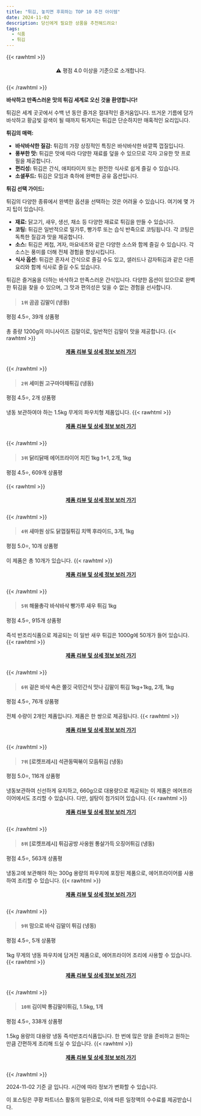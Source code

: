 ```yaml
---
title: "튀김, 놓치면 후회하는 TOP 10 추천 아이템"
date: 2024-11-02
description: 당신에게 필요한 상품을 추천해드려요!
tags:
  - 식품
  - 튀김
---
```

{{< rawhtml >}}<div class="toc" style="text-align: center; height: 50px; line-height: 2;">  <p>⚠️ 평점 4.0 이상을 기준으로 소개합니다.<br></p></div> {{< /rawhtml >}}

**바삭하고 만족스러운 맛의 튀김 세계로 오신 것을 환영합니다!**

튀김은 세계 곳곳에서 수백 년 동안 즐겨온 절대적인 즐거움입니다. 뜨거운 기름에 담가 바삭하고 황금빛 갈색이 될 때까지 튀겨지는 튀김은 단순하지만 매혹적인 요리입니다.

**튀김의 매력:**

* **바삭바삭한 질감:** 튀김의 가장 상징적인 특징은 바삭바삭한 바깥쪽 껍질입니다.
* **풍부한 맛:** 튀김은 맛에 따라 다양한 재료를 덮을 수 있으므로 각자 고유한 맛 프로필을 제공합니다.
* **편리성:** 튀김은 간식, 애피타이저 또는 완전한 식사로 쉽게 즐길 수 있습니다.
* **소셜푸드:** 튀김은 모임과 축하에 완벽한 공유 옵션입니다.

**튀김 선택 가이드:**

튀김의 다양한 종류에서 완벽한 옵션을 선택하는 것은 어려울 수 있습니다. 여기에 몇 가지 팁이 있습니다.

* **재료:** 닭고기, 새우, 생선, 채소 등 다양한 재료로 튀김을 만들 수 있습니다.
* **코팅:** 튀김은 일반적으로 밀가루, 빵가루 또는 습식 반죽으로 코팅됩니다. 각 코팅은 독특한 질감과 맛을 제공합니다.
* **소스:** 튀김은 케첩, 겨자, 마요네즈와 같은 다양한 소스와 함께 즐길 수 있습니다. 각 소스는 풍미를 더해 전체 경험을 향상시킵니다.
* **식사 옵션:** 튀김은 혼자서 간식으로 즐길 수도 있고, 샐러드나 감자튀김과 같은 다른 요리와 함께 식사로 즐길 수도 있습니다.

튀김은 즐거움을 더하는 바삭하고 만족스러운 간식입니다. 다양한 옵션이 있으므로 완벽한 튀김을 찾을 수 있으며, 그 맛과 편의성은 잊을 수 없는 경험을 선사합니다.


>#### `1위` 곰곰 김말이 (냉동)
평점 4.5⭐, 39개 상품평

총 중량 1200g의 미니사이즈 김말이로, 일반적인 김말이 맛을 제공합니다.
{{< rawhtml >}}<div class="toc" style="text-align: center; height: 50px; line-height: 2;"><p><b><a href="https://link.coupang.com/re/AFFSDP?lptag=AF5033054&pageKey=339192120&itemId=2699816141&vendorItemId=70690182051&traceid=V0-153-a30bdd28b5f5e589&requestid=20241103014958503172538722&token=31850C%7CMIXED">제품 리뷰 및 상세 정보 보러 가기</a></b><br></p> </div>{{< /rawhtml >}}

>#### `2위` 세미원 고구마야채튀김 (냉동)
평점 4.5⭐, 2개 상품평

냉동 보관하여야 하는 1.5kg 무게의 파우치형 제품입니다.
{{< rawhtml >}}<div class="toc" style="text-align: center; height: 50px; line-height: 2;"><p><b><a href="https://link.coupang.com/re/AFFSDP?lptag=AF5033054&pageKey=2074750652&itemId=3524919550&vendorItemId=71510992892&traceid=V0-153-5aab052a9426519f&requestid=20241103014958503172538722&token=31850C%7CMIXED">제품 리뷰 및 상세 정보 보러 가기</a></b><br></p> </div>{{< /rawhtml >}}

>#### `3위` 닭리닭매 에어프라이어 치킨 1kg 1+1, 2개, 1kg
평점 4.5⭐, 609개 상품평


{{< rawhtml >}}<div class="toc" style="text-align: center; height: 50px; line-height: 2;"><p><b><a href="https://link.coupang.com/re/AFFSDP?lptag=AF5033054&pageKey=7899283266&itemId=23079388164&vendorItemId=89927296071&traceid=V0-153-fe4362845b186856&clickBeacon=7ebd9000-993a-11ef-8052-c5f98179aaf4%7E3&requestid=20241103014958503172538722&token=31850C%7CMIXED">제품 리뷰 및 상세 정보 보러 가기</a></b><br></p> </div>{{< /rawhtml >}}

>#### `4위` 새마원 상도 닭껍질튀김 치맥 후라이드, 3개, 1kg
평점 5.0⭐, 10개 상품평

이 제품은 총 10개가 있습니다.
{{< rawhtml >}}<div class="toc" style="text-align: center; height: 50px; line-height: 2;"><p><b><a href="https://link.coupang.com/re/AFFSDP?lptag=AF5033054&pageKey=8325647523&itemId=24034000193&vendorItemId=91054338931&traceid=V0-153-f7734f9e7f44a3eb&clickBeacon=7ebdb710-993a-11ef-b9fd-1a7f30b06409%7E3&requestid=20241103014958503172538722&token=31850C%7CMIXED">제품 리뷰 및 상세 정보 보러 가기</a></b><br></p> </div>{{< /rawhtml >}}

>#### `5위` 해물총각 바삭바삭 빵가루 새우 튀김 1kg
평점 4.5⭐, 915개 상품평

즉석 반조리식품으로 제공되는 이 일반 새우 튀김은 1000g에 50개가 들어 있습니다.
{{< rawhtml >}}<div class="toc" style="text-align: center; height: 50px; line-height: 2;"><p><b><a href="https://link.coupang.com/re/AFFSDP?lptag=AF5033054&pageKey=218378439&itemId=676158188&vendorItemId=4742402171&traceid=V0-153-b6d33631100be193&requestid=20241103014958503172538722&token=31850C%7CMIXED">제품 리뷰 및 상세 정보 보러 가기</a></b><br></p> </div>{{< /rawhtml >}}

>#### `6위` 겉은 바삭 속은 쫄깃 국민간식 맛나 김말이 튀김 1kg+1kg, 2개, 1kg
평점 4.5⭐, 76개 상품평

전체 수량이 2개인 제품입니다. 제품은 한 쌍으로 제공됩니다.
{{< rawhtml >}}<div class="toc" style="text-align: center; height: 50px; line-height: 2;"><p><b><a href="https://link.coupang.com/re/AFFSDP?lptag=AF5033054&pageKey=7413444759&itemId=19213912114&vendorItemId=86330932684&traceid=V0-153-c7b8c64b69fb8412&clickBeacon=7ebdb710-993a-11ef-abac-5ff4f66133cc%7E3&requestid=20241103014958503172538722&token=31850C%7CMIXED">제품 리뷰 및 상세 정보 보러 가기</a></b><br></p> </div>{{< /rawhtml >}}

>#### `7위` [로켓프레시] 석관동떡볶이 모듬튀김 (냉동)
평점 5.0⭐, 116개 상품평

냉동보관하여 신선하게 유지하고, 660g으로 대용량으로 제공되는 이 제품은 에어프라이어에서도 조리할 수 있습니다. 다만, 설탕이 첨가되어 있습니다.
{{< rawhtml >}}<div class="toc" style="text-align: center; height: 50px; line-height: 2;"><p><b><a href="https://link.coupang.com/re/AFFSDP?lptag=AF5033054&pageKey=7228081475&itemId=18333821673&vendorItemId=85478295390&traceid=V0-153-279ec759ee416d4c&requestid=20241103014958503172538722&token=31850C%7CMIXED">제품 리뷰 및 상세 정보 보러 가기</a></b><br></p> </div>{{< /rawhtml >}}

>#### `8위` [로켓프레시] 튀김공방 사옹원 통살가득 오징어튀김 (냉동)
평점 4.5⭐, 563개 상품평

냉동고에 보관해야 하는 300g 용량의 파우치에 포장된 제품으로, 에어프라이어를 사용하여 조리할 수 있습니다.
{{< rawhtml >}}<div class="toc" style="text-align: center; height: 50px; line-height: 2;"><p><b><a href="https://link.coupang.com/re/AFFSDP?lptag=AF5033054&pageKey=7565561768&itemId=19941446527&vendorItemId=87040729213&traceid=V0-153-dca2b81256feffa6&requestid=20241103014958503172538722&token=31850C%7CMIXED">제품 리뷰 및 상세 정보 보러 가기</a></b><br></p> </div>{{< /rawhtml >}}

>#### `9위` 맘으로 바삭 김말이 튀김 (냉동)
평점 4.5⭐, 5개 상품평

1kg 무게의 냉동 파우치에 담겨진 제품으로, 에어프라이어 조리에 사용할 수 있습니다.
{{< rawhtml >}}<div class="toc" style="text-align: center; height: 50px; line-height: 2;"><p><b><a href="https://link.coupang.com/re/AFFSDP?lptag=AF5033054&pageKey=306276693&itemId=965691421&vendorItemId=5370439458&traceid=V0-153-a56bebd0a1d885cd&requestid=20241103014958503172538722&token=31850C%7CMIXED">제품 리뷰 및 상세 정보 보러 가기</a></b><br></p> </div>{{< /rawhtml >}}

>#### `10위` 김이박 통김말이튀김, 1.5kg, 1개
평점 4.5⭐, 338개 상품평

1.5kg 용량의 대용량 냉동 즉석반조리식품입니다. 한 번에 많은 양을 준비하고 원하는 만큼 간편하게 조리해 드실 수 있습니다.
{{< rawhtml >}}<div class="toc" style="text-align: center; height: 50px; line-height: 2;"><p><b><a href="https://link.coupang.com/re/AFFSDP?lptag=AF5033054&pageKey=9557595&itemId=42076760&vendorItemId=3065019410&traceid=V0-153-21042585d09dc747&clickBeacon=7ebdb710-993a-11ef-b590-0c94744d076c%7E3&requestid=20241103014958503172538722&token=31850C%7CMIXED">제품 리뷰 및 상세 정보 보러 가기</a></b><br></p> </div>{{< /rawhtml >}}


2024-11-02 기준 글 입니다.
시간에 따라 정보가 변화할 수 있습니다.

이 포스팅은 쿠팡 파트너스 활동의 일환으로, 이에 따른 일정액의 수수료를 제공받습니다.